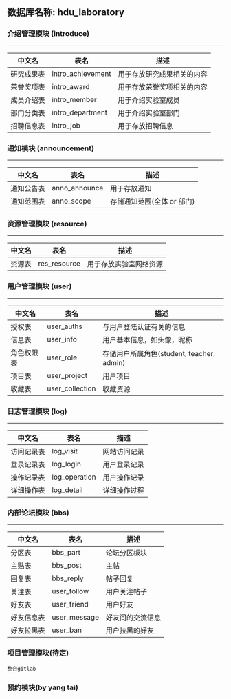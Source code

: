 ## 数据库名称: hdu_laboratory  

### 介绍管理模块 (introduce)
-------
| 中文名  |表名| 描述|
|--------|----|----|
| 研究成果表 | intro_achievement | 用于存放研究成果相关的内容 
| 荣誉奖项表 | intro_award | 用于存放荣誉奖项相关的内容
| 成员介绍表 | intro_member | 用于介绍实验室成员
| 部门分类表 | intro_department | 用于介绍实验室部门
| 招聘信息表 | intro_job | 用于存放招聘信息


### 通知模块 (announcement)
-------
| 中文名  |表名| 描述|
|--------|----|----|
| 通知公告表 | anno_announce | 用于存放通知
| 通知范围表 | anno_scope    | 存储通知范围(全体 or 部门)

### 资源管理模块 (resource)
-------
| 中文名  |表名| 描述|
|--------|----|----|
| 资源表 | res_resource | 用于存放实验室网络资源


### 用户管理模块 (user)
-------
| 中文名  |表名| 描述|
|--------|----|----|
| 授权表 | user_auths | 与用户登陆认证有关的信息
| 信息表 | user_info  | 用户基本信息，如头像，昵称
| 角色权限表 | user_role  | 存储用户所属角色(student, teacher, admin)
| 项目表 | user_project | 用户项目
| 收藏表 | user_collection | 收藏资源



### 日志管理模块 (log)
-------
| 中文名  |表名| 描述|
|--------|----|----|
| 访问记录表 | log_visit | 网站访问记录
| 登录记录表 | log_login | 用户登录记录
| 操作记录表 | log_operation | 用户操作记录
| 详细操作表 | log_detail | 详细操作过程


### 内部论坛模块 (bbs)
-------
| 中文名  |表名| 描述|
|--------|----|----|
| 分区表 | bbs_part | 论坛分区板块
| 主贴表 | bbs_post | 主帖
| 回复表 | bbs_reply| 帖子回复
| 关注表 | user_follow | 用户关注帖子
| 好友表 | user_friend | 用户好友
| 好友信息表 | user_message | 好友间的交流信息
| 好友拉黑表 | user_ban | 用户拉黑的好友




### 项目管理模块(待定)
    整合gitlab



### 预约模块(by yang tai)